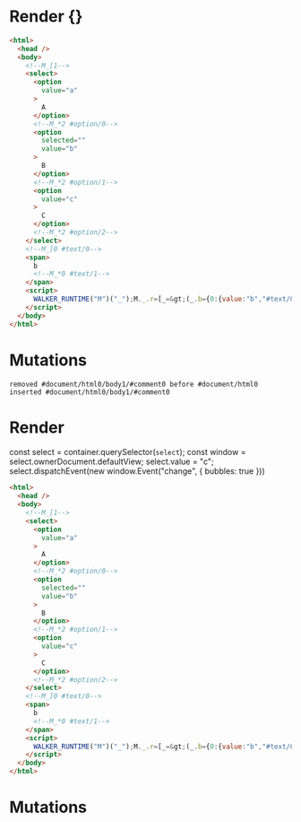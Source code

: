 # Render {}
```html
<html>
  <head />
  <body>
    <!--M_[1-->
    <select>
      <option
        value="a"
      >
        A
      </option>
      <!--M_*2 #option/0-->
      <option
        selected=""
        value="b"
      >
        B
      </option>
      <!--M_*2 #option/1-->
      <option
        value="c"
      >
        C
      </option>
      <!--M_*2 #option/2-->
    </select>
    <!--M_]0 #text/0-->
    <span>
      b
      <!--M_*0 #text/1-->
    </span>
    <script>
      WALKER_RUNTIME("M")("_");M._.r=[_=&gt;(_.b={0:{value:"b","#text/0!":_.a={"#select/0:":"b","#select/0=":4},"#text/0(":"select"},1:_.a}),2,"packages/translator-tags/src/__tests__/fixtures/controllable-select-dynamic-spread/template.marko_1",0];M._.w()
    </script>
  </body>
</html>
```

# Mutations
```
removed #document/html0/body1/#comment0 before #document/html0
inserted #document/html0/body1/#comment0
```


# Render 
const select = container.querySelector(`select`);
  const window = select.ownerDocument.defaultView;
  select.value = "c";
  select.dispatchEvent(new window.Event("change", {
bubbles: true
  }))

```html
<html>
  <head />
  <body>
    <!--M_[1-->
    <select>
      <option
        value="a"
      >
        A
      </option>
      <!--M_*2 #option/0-->
      <option
        selected=""
        value="b"
      >
        B
      </option>
      <!--M_*2 #option/1-->
      <option
        value="c"
      >
        C
      </option>
      <!--M_*2 #option/2-->
    </select>
    <!--M_]0 #text/0-->
    <span>
      b
      <!--M_*0 #text/1-->
    </span>
    <script>
      WALKER_RUNTIME("M")("_");M._.r=[_=&gt;(_.b={0:{value:"b","#text/0!":_.a={"#select/0:":"b","#select/0=":4},"#text/0(":"select"},1:_.a}),2,"packages/translator-tags/src/__tests__/fixtures/controllable-select-dynamic-spread/template.marko_1",0];M._.w()
    </script>
  </body>
</html>
```

# Mutations
```

```